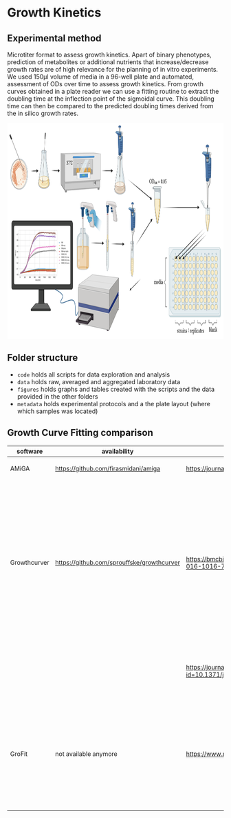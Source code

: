 # Growth Kinetics

## Experimental method
Microtiter format to assess growth kinetics. Apart of binary phenotypes, prediction of metabolites or additional nutrients that increase/decrease growth rates are of high relevance for the planning of in vitro experiments. We used 150µl volume of media in a 96-well plate and automated, assessment of ODs over time to assess growth kinetics. From growth curves obtained in a plate reader we can use a fitting routine to extract the doubling time at the inflection point of the sigmoidal curve. This doubling time can then be compared to the predicted doubling times derived from the in silico growth rates.

<img src="./metadata/growth_kinetics_protocol.png" height="500" style="background-color:white;"/><br>

## Folder structure
* `code` holds all scripts for data exploration and analysis
* `data` holds raw, averaged and aggregated laboratory data
* `figures` holds graphs and tables created with the scripts and the data provided in the other folders
* `metadata` holds experimental protocols and a the plate layout (where which samples was located)

## Growth Curve Fitting comparison

| **software** | **availability**                           | **paper**                                                                      | **focus**                                  | **docs**                                                                                  | **language** | **method**                                                                                                                                                                                    |
|--------------|--------------------------------------------|--------------------------------------------------------------------------------|--------------------------------------------|-------------------------------------------------------------------------------------------|--------------|-----------------------------------------------------------------------------------------------------------------------------------------------------------------------------------------------|
| AMiGA        | https://github.com/firasmidani/amiga       | https://journals.asm.org/doi/10.1128/mSystems.00508-21                         | BIOLOG plates                              | https://firasmidani.github.io/amiga/                                                      | Python       | Gaussian Process regression                                                                                                                                                                   |
| Growthcurver | https://github.com/sprouffske/growthcurver | https://bmcbioinformatics.biomedcentral.com/articles/10.1186/s12859-016-1016-7 | plate reader data                          | https://cran.r-project.org/web/packages/growthcurver/vignettes/Growthcurver-vignette.html | R            | fits growth curve data to a standard form of the logistic equation common in ecology and evolution whose parameters (the growth rate, the initial population size, and the carrying capacity) |
|              |                                            | https://journals.plos.org/plosone/article?id=10.1371/journal.pone.0245205      |                                            |                                                                                           |              | method based on the time derivatives of the optical density                                                                                                                                   |
| GroFit       | not available anymore                      | https://www.nature.com/articles/npre.2010.4508.1                               | determine characteristic growth parameters |                                                                                           |              | "Model-based fits (1. Logistic growth, 2. Gompertz growth, 3. modified Gompertz growth and 4. Richards growth) and model-free spline fits"                                                    |
